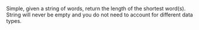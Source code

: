 Simple, given a string of words, return the length of the shortest word(s).
String will never be empty and you do not need to account for different data types.